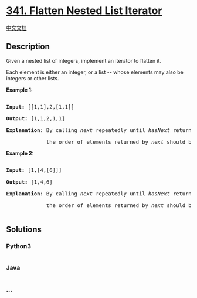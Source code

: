 # [341. Flatten Nested List Iterator](https://leetcode.com/problems/flatten-nested-list-iterator)

[中文文档](/solution/0300-0399/0341.Flatten%20Nested%20List%20Iterator/README.md)

## Description

<p>Given a nested list of integers, implement an iterator to flatten it.</p>

<p>Each element is either an integer, or a list -- whose elements may also be integers or other lists.</p>

<p><strong>Example 1:</strong></p>

<div>

<pre>

<strong>Input: </strong><span id="example-input-1-1">[[1,1],2,[1,1]]</span>

<strong>Output: </strong><span id="example-output-1">[1,1,2,1,1]

</span><strong>Explanation: </strong>By calling <i>next</i> repeatedly until <i>hasNext</i> returns false, 

&nbsp;            the order of elements returned by <i>next</i> should be: <code>[1,1,2,1,1]</code>.</pre>

<div>

<p><strong>Example 2:</strong></p>

<pre>

<strong>Input: </strong><span id="example-input-2-1">[1,[4,[6]]]</span>

<strong>Output: </strong><span id="example-output-2">[1,4,6]

</span><strong>Explanation: </strong>By calling <i>next</i> repeatedly until <i>hasNext</i> returns false, 

&nbsp;            the order of elements returned by <i>next</i> should be: <code>[1,4,6]</code>.

</pre>

</div>

</div>

## Solutions

<!-- tabs:start -->

### **Python3**

```python

```

### **Java**

```java

```

### **...**

```

```

<!-- tabs:end -->
